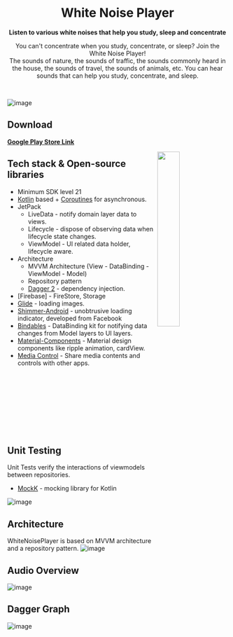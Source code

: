 <h1 align="center">White Noise Player</h1>

<p align="center">
<b>Listen to various white noises that help you study, sleep and concentrate</b>
</p>
<p align="center">  
You can't concentrate when you study, concentrate, or sleep?
Join the White Noise Player!<br>
The sounds of nature, the sounds of traffic, the sounds commonly heard in the house, the sounds of travel, the sounds of animals, etc.
You can hear sounds that can help you study, concentrate, and sleep.
</p>
</br>  

![image](https://user-images.githubusercontent.com/39984656/115113874-6531c180-9fc7-11eb-8547-829ab9d9035f.jpeg)


## Download
<b>[Google Play Store Link](https://play.google.com/store/apps/details?id=com.beomjo.whitenoise)</b>

<img src="/previews/preview.gif" align="right" width="32%"/>  

## Tech stack & Open-source libraries
- Minimum SDK level 21
- [Kotlin](https://kotlinlang.org/) based + [Coroutines](https://github.com/Kotlin/kotlinx.coroutines) for asynchronous.
- JetPack
  - LiveData - notify domain layer data to views.
  - Lifecycle - dispose of observing data when lifecycle state changes.
  - ViewModel - UI related data holder, lifecycle aware.
- Architecture
  - MVVM Architecture (View - DataBinding - ViewModel - Model)
  - Repository pattern
  - [Dagger 2](https://dagger.dev/dev-guide) - dependency injection.
- [Firebase] - FireStore, Storage
- [Glide](https://github.com/bumptech/glide) - loading images.
- [Shimmer-Android](https://github.com/facebook/shimmer-android) - unobtrusive loading indicator, developed from Facebook 
- [Bindables](https://github.com/skydoves/Bindables) - DataBinding kit for notifying data changes from Model layers to UI layers.
- [Material-Components](https://github.com/material-components/material-components-android) - Material design components like ripple animation, cardView.
- [Media Control](https://developer.android.com/jetpack/androidx/releases/media) - Share media contents and controls with other apps.

<br>
<br>
<br>
<br>
<br>
<br>
<br>
<br>

## Unit Testing
Unit Tests verify the interactions of viewmodels between repositories.
- [MockK](https://mockk.io/) - mocking library for Kotlin  

![image](https://user-images.githubusercontent.com/39984656/115115204-0d4a8900-9fce-11eb-9366-40dceb438785.png)


## Architecture
WhiteNoisePlayer is based on MVVM architecture and a repository pattern.
![image](https://user-images.githubusercontent.com/39984656/115115521-e2613480-9fcf-11eb-84a3-d9787999e22f.png)


## Audio Overview
![image](https://user-images.githubusercontent.com/39984656/115116340-f60e9a00-9fd3-11eb-8d3e-91a4370a7f4b.png)


## Dagger Graph
![image](https://user-images.githubusercontent.com/39984656/115116768-69191000-9fd6-11eb-95e0-bd3d9d4ebe4f.png)